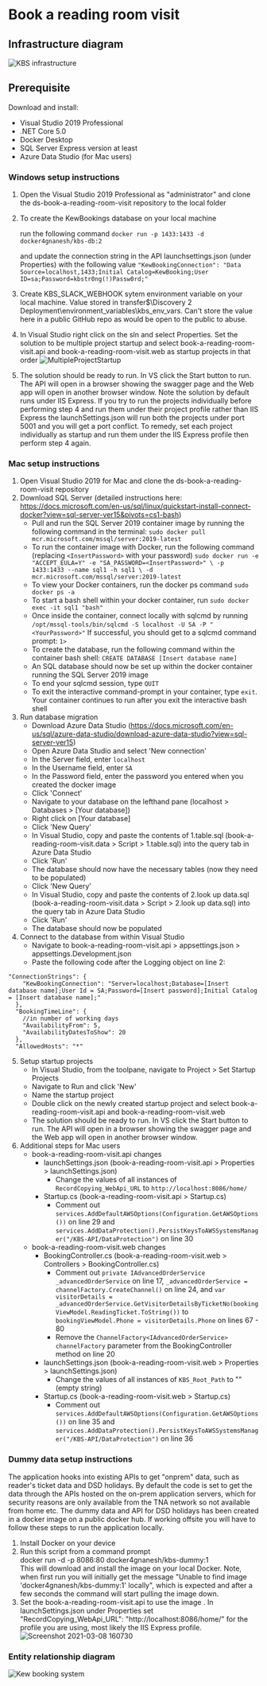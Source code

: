 # Book a reading room visit

## Infrastructure diagram
![KBS infrastructure](https://user-images.githubusercontent.com/40386980/110319498-e5e3c200-8006-11eb-9763-73cc9a394ea6.jpg)


## Prerequisite

Download and install:

- Visual Studio 2019 Professional
- .NET Core 5.0
- Docker Desktop
- SQL Server Express version at least
- Azure Data Studio (for Mac users)

### Windows setup instructions
1. Open the Visual Studio 2019 Professional as "administrator" and clone the ds-book-a-reading-room-visit repository to the local folder
2. To create the KewBookings database on your local machine

	run the following command 
	`docker run -p 1433:1433 -d docker4gnanesh/kbs-db:2`

	and update the connection string in the API launchsettings.json (under Properties) with the following value
	`"KewBookingConnection": "Data Source=localhost,1433;Initial Catalog=KewBooking;User ID=sa;Password=kbstr0ng(!)Passw0rd;"`
	
3. Create KBS_SLACK_WEBHOOK sytem environment variable on your local machine. Value stored in transfer$\Discovery 2 Deployment\environment_variables\kbs_env_vars. Can't store the value here in a public GitHub repo as would be open to the public to abuse.

4. In Visual Studio right click on the sln and select Properties. Set the solution to be multiple project startup and select book-a-reading-room-visit.api and book-a-reading-room-visit.web as startup projects in that order
![MultipleProjectStartup](https://user-images.githubusercontent.com/25226428/109620527-e4f7ef80-7b31-11eb-81ab-dc8d3ad3e603.png)
5. The solution should be ready to run. In VS click the Start button to run. The API will open in a browser showing the swagger page and the Web app will open in another browser window. Note the solution by default runs under IIS Express. If you try to run the projects individually before performing step 4 and run them under their project profile rather than IIS Express the launchSettings.json will run both the projects under port 5001 and you will get a port conflict. To remedy, set each project individually as startup and run them under the IIS Express profile then perform step 4 again.


### Mac setup instructions
1. Open Visual Studio 2019 for Mac and clone the ds-book-a-reading-room-visit repository
2. Download SQL Server (detailed instructions here: https://docs.microsoft.com/en-us/sql/linux/quickstart-install-connect-docker?view=sql-server-ver15&pivots=cs1-bash)
	- Pull and run the SQL Server 2019 container image by running the following command in the terminal: `sudo docker pull mcr.microsoft.com/mssql/server:2019-latest`
	- To run the container image with Docker, run the following command (replacing `<InsertPassword>` with your password)
	`sudo docker run -e "ACCEPT_EULA=Y" -e "SA_PASSWORD=<InsertPassword>" \ -p 1433:1433 --name sql1 -h sql1 \ -d mcr.microsoft.com/mssql/server:2019-latest`
	- To view your Docker containers, run the docker ps command `sudo docker ps -a`
	- To start a bash shell within your docker container, run `sudo docker exec -it sql1 "bash"`
	- Once inside the container, connect locally with sqlcmd by running `/opt/mssql-tools/bin/sqlcmd -S localhost -U SA -P "<YourPassword>"` If successful, you should get to a sqlcmd command prompt: `1>`
	- To create the database, run the following command within the container bash shell: `CREATE DATABASE [Insert database name]`
	- An SQL database should now be set up within the docker container running the SQL Server 2019 image
	- To end your sqlcmd session, type `QUIT`
	- To exit the interactive command-prompt in your container, type `exit`. Your container continues to run after you exit the interactive bash shell
3. Run database migration
	- Download Azure Data Studio (https://docs.microsoft.com/en-us/sql/azure-data-studio/download-azure-data-studio?view=sql-server-ver15)
	- Open Azure Data Studio and select 'New connection'
	- In the Server field, enter `localhost`
	- In the Username field, enter `SA`
	- In the Password field, enter the password you entered when you created the docker image
	- Click 'Connect'
	- Navigate to your database on the lefthand pane (localhost > Databases > [Your database])
	- Right click on [Your database]
	- Click 'New Query'
	- In Visual Studio, copy and paste the contents of 1.table.sql (book-a-reading-room-visit.data > Script > 1.table.sql) into the query tab in Azure Data Studio
	- Click 'Run'
	- The database should now have the necessary tables (now they need to be populated)
	- Click 'New Query'
	- In Visual Studio, copy and paste the contents of 2.look up data.sql (book-a-reading-room-visit.data > Script > 2.look up data.sql) into the query tab in Azure Data Studio
	- Click 'Run'
	- The database should now be populated
4. Connect to the database from within Visual Studio
	- Navigate to book-a-reading-room-visit.api > appsettings.json > appsettings.Development.json
	- Paste the following code after the Logging object on line 2:
```
"ConnectionStrings": {
    "KewBookingConnection": "Server=localhost;Database=[Insert database name];User Id = SA;Password=[Insert password];Initial Catalog = [Insert database name];"
  },
  "BookingTimeLine": {
    //in number of working days
    "AvailabilityFrom": 5,
    "AvailabilityDatesToShow": 20
  },
  "AllowedHosts": "*"
  ```
5. Setup startup projects
	- In Visual Studio, from the toolpane, navigate to Project > Set Startup Projects
	- Navigate to Run and click 'New'
	- Name the startup project
	- Double click on the newly created startup project and select book-a-reading-room-visit.api and book-a-reading-room-visit.web
	- The solution should be ready to run. In VS click the Start button to run. The API will open in a browser showing the swagger page and the Web app will open in another browser window.
6. Additional steps for Mac users
	- book-a-reading-room-visit.api changes
		- launchSettings.json (book-a-reading-room-visit.api > Properties > launchSettings.json) 
			- Change the values of all instances of `RecordCopying_WebApi_URL` to `http://localhost:8086/home/`
		- Startup.cs (book-a-reading-room-visit.api > Startup.cs) 
			- Comment out `services.AddDefaultAWSOptions(Configuration.GetAWSOptions())` on line 29 and `services.AddDataProtection().PersistKeysToAWSSystemsManager("/KBS-API/DataProtection")` on line 30
	- book-a-reading-room-visit.web changes
		- BookingController.cs (book-a-reading-room-visit.web > Controllers > BookingController.cs)
			- Comment out `private IAdvancedOrderService _advancedOrderService` on line 17, `_advancedOrderService = channelFactory.CreateChannel()` on line 24, and `var visitorDetails = _advancedOrderService.GetVisitorDetailsByTicketNo(bookingViewModel.ReadingTicket.ToString())` to `bookingViewModel.Phone = visitorDetails.Phone` on lines 67 - 80
			- Remove the `ChannelFactory<IAdvancedOrderService> channelFactory` parameter from the BookingController method on line 20
		- launchSettings.json (book-a-reading-room-visit.web > Properties > launchSettings.json) 
			- Change the values of all instances of `KBS_Root_Path` to "" (empty string)
		- Startup.cs (book-a-reading-room-visit.web > Startup.cs)
			- Comment out `services.AddDefaultAWSOptions(Configuration.GetAWSOptions())` on line 35 and `services.AddDataProtection().PersistKeysToAWSSystemsManager("/KBS-API/DataProtection")` on line 36

### Dummy data setup instructions
The application hooks into existing APIs to get "onprem" data, such as reader's ticket data and DSD holidays. By default the code is set to get the data through the APIs hosted on the on-prem application servers, which for security reasons are only available from the TNA network so not available from home etc. The dummy data and API for DSD holidays has been created in a docker image on a public docker hub. If working offsite you will have to follow these steps to run the application locally.
1. Install Docker on your device
2. Run this script from a command prompt </br>
	  docker run -d -p 8086:80 docker4gnanesh/kbs-dummy:1 </br>
This will download and install the image on your local Docker. Note, when first run you will initially get the message "Unable to find image 'docker4gnanesh/kbs-dummy:1' locally", which is expected and after a few seconds the command will start pulling the image down.
3. Set the book-a-reading-room-visit.api to use the image . In launchSettings.json under Properties set "RecordCopying_WebApi_URL": "http://localhost:8086/home/" for the profile you are using, most likely the IIS Express profile.
![Screenshot 2021-03-08 160730](https://user-images.githubusercontent.com/25226428/110347459-8dbdb780-8028-11eb-801f-f0389c8323c6.png)




### Entity relationship diagram

![Kew booking system](https://user-images.githubusercontent.com/40386980/113402255-a22d6f80-939c-11eb-8e5c-01ca9010248f.jpg)
